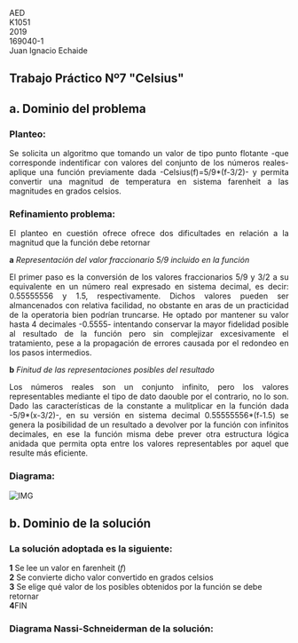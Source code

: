 AED <br>
K1051 <br>
2019 <br>
169040-1 <br>
Juan Ignacio Echaide	

## Trabajo Práctico Nº7 "Celsius"

## <strong>a</strong>. Dominio del problema
### Planteo:
<P ALIGN="justify">Se solicita un algoritmo que tomando un valor de tipo punto flotante -que corresponde indentificar con valores del conjunto de los números reales- aplique una función previamente dada -Celsius(f)=5/9*(f-3/2)- y permita convertir una magnitud de temperatura en sistema farenheit a las magnitudes en grados celsios.

### Refinamiento problema:
<P ALIGN="justify">El planteo en cuestión ofrece ofrece dos dificultades en relación a la magnitud que la función debe retornar

<strong>a</strong> <i>Representación del valor fraccionario 5/9 incluido en la función </i>

  
<P ALIGN="justify"> El primer paso es la conversión de los valores fraccionarios 5/9 y 3/2 a su equivalente en un número real expresado en sistema decimal, es decir: 0.55555556 y 1.5, respectivamente. Dichos valores pueden ser almancenados con relativa facilidad, no obstante en aras de un practicidad de la operatoria bien podrían truncarse. 
He optado por mantener su valor hasta 4 decimales -0.5555- intentando conservar la mayor fidelidad posible al resultado de la función pero sin complejizar excesivamente el tratamiento, pese a la propagación de errores causada por el redondeo en los pasos intermedios.  
  
<strong>b</strong> <i>Finitud de las representaciones posibles del resultado </i> 

<P ALIGN="justify">Los números reales son un conjunto infinito, pero los valores representables mediante el tipo de dato daouble por el contrario, no lo son. Dado las características de la constante a mulitplicar en la función dada -5/9*(x-3/2)-, en su versión en sistema decimal 0.55555556*(f-1.5) se genera la posibilidad de un resultado a devolver por la función con infinitos decimales, en ese la función misma debe prever otra estructura lógica anidada que permita opta entre los valores representables por aquel que resulte más eficiente. 
  
  

### Diagrama:
![IMG](https://user-images.githubusercontent.com/43832189/57878692-f7842600-77f0-11e9-8aec-77436807c872.png)


## <strong>b</strong>. Dominio de la solución
### La solución adoptada es la siguiente:

<strong>1</strong>  Se lee un valor en farenheit (<i>f</i>) </br>
<strong>2</strong>  Se convierte dicho valor convertido en grados celsios </br>
<strong>3</strong> Se elige qué valor de los posibles obtenidos por la función se debe retornar </br>
<strong>4</strong>FIN

### Diagrama Nassi-Schneiderman de la solución:



